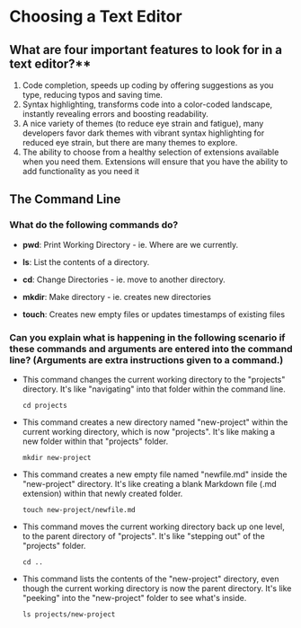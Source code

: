 # Choosing a Text Editor

## What are four important features to look for in a text editor?**

 1. Code completion, speeds up coding by offering suggestions as you type, reducing typos and saving time.
 2. Syntax highlighting, transforms code into a color-coded landscape, instantly revealing errors and boosting readability.
 3. A nice variety of themes (to reduce eye strain and fatigue),  many developers favor dark themes with vibrant syntax highlighting for reduced eye strain, but there are many themes to explore.
 4. The ability to choose from a healthy selection of extensions available when you need them. Extensions will ensure that you have the ability to add functionality as you need it

## The Command Line

### What do the following commands do?

- **pwd**: Print Working Directory - ie. Where are we currently.

- **ls**: List the contents of a directory.
- **cd**: Change Directories - ie. move to another directory.
- **mkdir**: Make directory - ie. creates new directories
- **touch**: Creates new empty files or updates timestamps of existing files

### Can you explain what is happening in the following scenario if these commands and arguments are entered into the command line? (Arguments are extra instructions given to a command.)

- This command changes the current working directory to the "projects" directory. It's like "navigating" into that folder within the command line.

   ```cd projects```
- This command creates a new directory named "new-project" within the current working directory, which is now "projects". It's like making a new folder within that "projects" folder.

   ```mkdir new-project```
- This command creates a new empty file named "newfile.md" inside the "new-project" directory. It's like creating a blank Markdown file (.md extension) within that newly created folder.

   ```touch new-project/newfile.md```
- This command moves the current working directory back up one level, to the parent directory of "projects". It's like "stepping out" of the "projects" folder.

   ```cd ..```
- This command lists the contents of the "new-project" directory, even though the current working directory is now the parent directory. It's like "peeking" into the "new-project" folder to see what's inside.

  ```ls projects/new-project```

